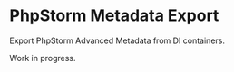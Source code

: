 # PhpStorm Metadata Export

Export PhpStorm Advanced Metadata from DI containers.

Work in progress.
